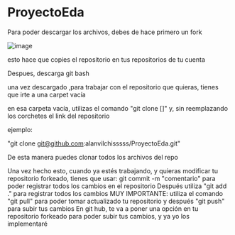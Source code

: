# ProyectoEda
Para poder descargar los archivos, debes de hace primero un fork

![image](https://github.com/user-attachments/assets/1196d31d-5730-4976-b805-24bc161bbf75)

esto hace que copies el repositorio en tus repositorios de tu cuenta

Despues, descarga git bash

una vez descargado ,para trabajar con el repositorio que quieras, tienes que irte a una carpet vacía

en esa carpeta vacía, utilizas el comando "git clone []" y, sin reemplazando los corchetes el link del repositorio

ejemplo:

"git clone git@github.com:alanvilchisssss/ProyectoEda.git"

De esta manera puedes clonar todos los archivos del repo

Una vez hecho esto, cuando ya estés trabajando, y quieras modificar tu repositorio forkeado, tienes que usar:
git commit -m "comentario" 
para poder registrar todos los cambios en el repositorio
Después utiliza 
"git add ."
para registrar todos los cambios
MUY IMPORTANTE:
utiliza el comando 
"git pull" 
para poder tomar actualizado tu repositorio 
y después 
"git push" para subir tus cambios
En git hub, te va a poner una opción en tu repositorio forkeado para poder subir tus cambios, y ya yo los implementaré

